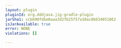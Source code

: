```yaml
---
layout: plugin
pluginId: org.dddjava.jig-gradle-plugin
jarSha1: ccbb90fdbe8aaa3d2fb25f57a10ac86634051862
isJarAvailable: true
error: NONE
violations: []

---
```

